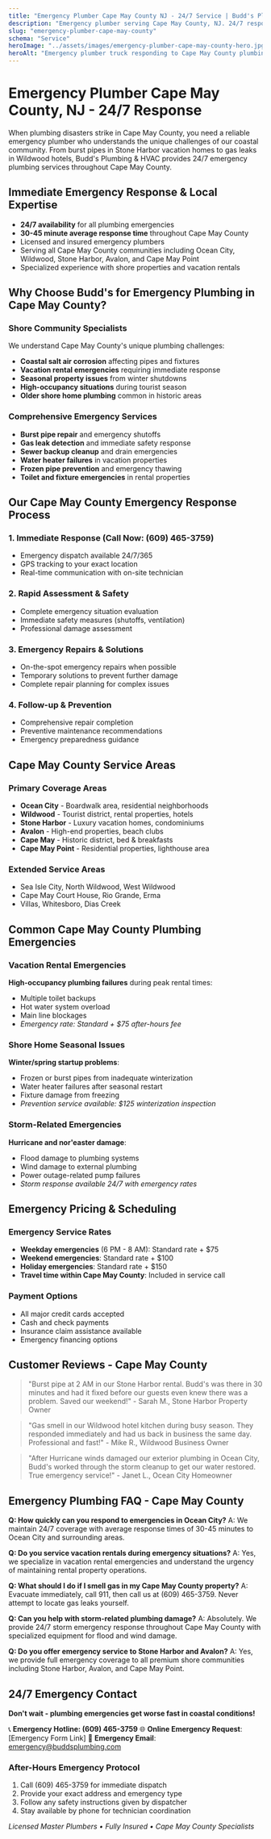```yaml
---
title: "Emergency Plumber Cape May County NJ - 24/7 Service | Budd's Plumbing"
description: "Emergency plumber serving Cape May County, NJ. 24/7 response for burst pipes, gas leaks, and plumbing emergencies. Licensed & insured. Call (609) 465-3759."
slug: "emergency-plumber-cape-may-county"
schema: "Service"
heroImage: "../assets/images/emergency-plumber-cape-may-county-hero.jpg"
heroAlt: "Emergency plumber truck responding to Cape May County plumbing emergency"
---
```


# Emergency Plumber Cape May County, NJ - 24/7 Response

When plumbing disasters strike in Cape May County, you need a reliable emergency plumber who understands the unique challenges of our coastal community. From burst pipes in Stone Harbor vacation homes to gas leaks in Wildwood hotels, Budd's Plumbing & HVAC provides 24/7 emergency plumbing services throughout Cape May County.

## Immediate Emergency Response & Local Expertise

- **24/7 availability** for all plumbing emergencies
- **30-45 minute average response time** throughout Cape May County
- Licensed and insured emergency plumbers
- Serving all Cape May County communities including Ocean City, Wildwood, Stone Harbor, Avalon, and Cape May Point
- Specialized experience with shore properties and vacation rentals

## Why Choose Budd's for Emergency Plumbing in Cape May County?

### Shore Community Specialists
We understand Cape May County's unique plumbing challenges:
- **Coastal salt air corrosion** affecting pipes and fixtures
- **Vacation rental emergencies** requiring immediate response
- **Seasonal property issues** from winter shutdowns
- **High-occupancy situations** during tourist season
- **Older shore home plumbing** common in historic areas

### Comprehensive Emergency Services
- **Burst pipe repair** and emergency shutoffs
- **Gas leak detection** and immediate safety response
- **Sewer backup cleanup** and drain emergencies
- **Water heater failures** in vacation properties
- **Frozen pipe prevention** and emergency thawing
- **Toilet and fixture emergencies** in rental properties

## Our Cape May County Emergency Response Process

### 1. Immediate Response (Call Now: (609) 465-3759)
- Emergency dispatch available 24/7/365
- GPS tracking to your exact location
- Real-time communication with on-site technician

### 2. Rapid Assessment & Safety
- Complete emergency situation evaluation
- Immediate safety measures (shutoffs, ventilation)
- Professional damage assessment

### 3. Emergency Repairs & Solutions
- On-the-spot emergency repairs when possible
- Temporary solutions to prevent further damage
- Complete repair planning for complex issues

### 4. Follow-up & Prevention
- Comprehensive repair completion
- Preventive maintenance recommendations
- Emergency preparedness guidance

## Cape May County Service Areas

### Primary Coverage Areas
- **Ocean City** - Boardwalk area, residential neighborhoods
- **Wildwood** - Tourist district, rental properties, hotels
- **Stone Harbor** - Luxury vacation homes, condominiums
- **Avalon** - High-end properties, beach clubs
- **Cape May** - Historic district, bed & breakfasts
- **Cape May Point** - Residential properties, lighthouse area

### Extended Service Areas
- Sea Isle City, North Wildwood, West Wildwood
- Cape May Court House, Rio Grande, Erma
- Villas, Whitesboro, Dias Creek

## Common Cape May County Plumbing Emergencies

### Vacation Rental Emergencies
**High-occupancy plumbing failures** during peak rental times:
- Multiple toilet backups
- Hot water system overload
- Main line blockages
- *Emergency rate: Standard + $75 after-hours fee*

### Shore Home Seasonal Issues
**Winter/spring startup problems**:
- Frozen or burst pipes from inadequate winterization
- Water heater failures after seasonal restart
- Fixture damage from freezing
- *Prevention service available: $125 winterization inspection*

### Storm-Related Emergencies
**Hurricane and nor'easter damage**:
- Flood damage to plumbing systems
- Wind damage to external plumbing
- Power outage-related pump failures
- *Storm response available 24/7 with emergency rates*

## Emergency Pricing & Scheduling

### Emergency Service Rates
- **Weekday emergencies** (6 PM - 8 AM): Standard rate + $75
- **Weekend emergencies**: Standard rate + $100
- **Holiday emergencies**: Standard rate + $150
- **Travel time within Cape May County**: Included in service call

### Payment Options
- All major credit cards accepted
- Cash and check payments
- Insurance claim assistance available
- Emergency financing options

## Customer Reviews - Cape May County

> "Burst pipe at 2 AM in our Stone Harbor rental. Budd's was there in 30 minutes and had it fixed before our guests even knew there was a problem. Saved our weekend!" - Sarah M., Stone Harbor Property Owner

> "Gas smell in our Wildwood hotel kitchen during busy season. They responded immediately and had us back in business the same day. Professional and fast!" - Mike R., Wildwood Business Owner

> "After Hurricane winds damaged our exterior plumbing in Ocean City, Budd's worked through the storm cleanup to get our water restored. True emergency service!" - Janet L., Ocean City Homeowner

## Emergency Plumbing FAQ - Cape May County

**Q: How quickly can you respond to emergencies in Ocean City?**
A: We maintain 24/7 coverage with average response times of 30-45 minutes to Ocean City and surrounding areas.

**Q: Do you service vacation rentals during emergency situations?**
A: Yes, we specialize in vacation rental emergencies and understand the urgency of maintaining rental property operations.

**Q: What should I do if I smell gas in my Cape May County property?**
A: Evacuate immediately, call 911, then call us at (609) 465-3759. Never attempt to locate gas leaks yourself.

**Q: Can you help with storm-related plumbing damage?**
A: Absolutely. We provide 24/7 storm emergency response throughout Cape May County with specialized equipment for flood and wind damage.

**Q: Do you offer emergency service to Stone Harbor and Avalon?**
A: Yes, we provide full emergency coverage to all premium shore communities including Stone Harbor, Avalon, and Cape May Point.

## 24/7 Emergency Contact

**Don't wait - plumbing emergencies get worse fast in coastal conditions!**

📞 **Emergency Hotline: (609) 465-3759**
🌐 **Online Emergency Request**: [Emergency Form Link]
📧 **Emergency Email**: emergency@buddsplumbing.com

### After-Hours Emergency Protocol
1. Call (609) 465-3759 for immediate dispatch
2. Provide your exact address and emergency type
3. Follow any safety instructions given by dispatcher
4. Stay available by phone for technician coordination

*Licensed Master Plumbers • Fully Insured • Cape May County Specialists*